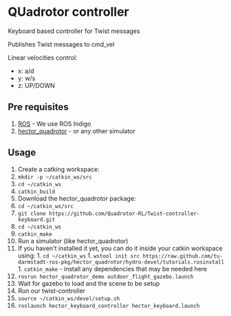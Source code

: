 # QUadrotor controller
Keyboard based controller for Twist messages

Publishes Twist messages to cmd_vel

Linear velocities control:
* x: a/d
* y: w/s
* z: UP/DOWN

## Pre requisites
 1. [ROS](http://wiki.ros.org/ROS/Installation) - We use ROS Indigo
 1. [hector_quadrotor](http://wiki.ros.org/hector_quadrotor) - or any other simulator

## Usage
 1. Create a catking workspace:
   1. `mkdir -p ~/catkin_ws/src`
   1. `cd ~/catkin_ws`
   1. `catkin_build`
 1. Download the hector_quadrotor package:
   1. `cd ~/catkin_ws/src`
   1. `git clone https://github.com/Quadrotor-RL/Twist-controller-keyboard.git`
   1. `cd ~/catkin_ws`
   1. `catkin_make`
 1. Run a simulator (like hector_quadrotor)
   1. If you haven't installed it yet, you can do it inside your catkin workspace using:
     1. `cd ~/catkin_ws`
     1. `wstool init src https://raw.github.com/tu-darmstadt-ros-pkg/hector_quadrotor/hydro-devel/tutorials.rosinstall`
     1. `catkin_make` - install any dependencies that may be needed here
   1. `rosrun hector_quadrotor_demo outdoor_flight_gazebo.launch`
   1. Wait for gazebo to load and the scene to be setup
 1. Run our twist-controller
   1. `source ~/catkin_ws/devel/setup.sh`
   1. `roslaunch hector_keyboard_controller hector_keyboard.launch`

